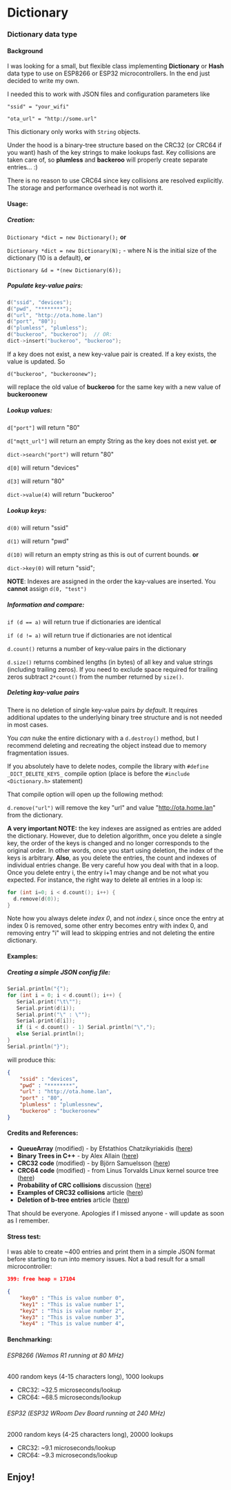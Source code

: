 # Dictionary

### Dictionary data type

#### Background

I was looking for a small, but flexible class implementing **Dictionary** or **Hash** data type to use on ESP8266 or ESP32 microcontrollers.  In the end just decided to write my own. 

I needed this to work with JSON files and configuration parameters like

```
"ssid" = "your_wifi"

"ota_url" = "http://some.url"
```
This dictionary only works with `String` objects. 

Under the hood is a binary-tree structure based on the CRC32 (or CRC64 if you want) hash of the key strings to make lookups fast.  Key collisions are taken care of, so **plumless** and **backeroo** will properly create separate entries... :)

There is no reason to use CRC64 since key collisions are resolved explicitly. The storage and performance overhead is not worth it. 

#### Usage:

##### Creation:

`Dictionary *dict = new Dictionary();` **or**

`Dictionary *dict = new Dictionary(N);`  - where N is the initial size of the dictionary (10 is a default), **or**

`Dictionary &d = *(new Dictionary(6));`



##### Populate key-value pairs:

```c++
d("ssid", "devices");
d("pwd", "********");
d("url", "http://ota.home.lan")
d("port", "80");
d("plumless", "plumless");
d("buckeroo", "buckeroo");  // OR:
dict->insert("buckeroo", "buckeroo");
```

If a key does not exist, a new key-value pair is created. If a key exists, the value is updated. So

`d("buckeroo", "buckeroonew");`

will replace the old value of **buckeroo** for the same key with a new value of **buckeroonew**



##### Lookup values:

`d["port"]`  will return "80"

`d["mqtt_url"]` will return an empty String as the key does not exist yet.   **or**

`dict->search("port")`  will return "80"

`d[0]` will return "devices"

`d[3]` will return "80"

`dict->value(4)` will return "buckeroo"



##### Lookup keys:

`d(0)` will return "ssid"

`d(1)` will return "pwd"

`d(10)` will return an empty string as this is out of current bounds.   **or**

`dict->key(0)` will return "ssid";

**NOTE**: Indexes are assigned in the order the kay-values are inserted. You **cannot** assign `d(0, "test")`



##### Information and compare:

`if (d == a)` will return true if dictionaries are identical

`if (d != a)` will return true if dictionaries are not identical

`d.count()` returns a number of key-value pairs in the dictionary 

`d.size()` returns combined lengths (in bytes) of all key and value strings (including trailing zeros). If you need to exclude space required for trailing zeros subtract `2*count()` from the number returned by `size()`. 



##### Deleting kay-value pairs

There is no deletion of single key-value pairs *by default*. It requires additional updates to the underlying binary tree structure and is not needed in most cases.

You *can* nuke the entire dictionary with a `d.destroy()` method, but I recommend deleting and recreating the object instead due to memory fragmentation issues.

If you absolutely have to delete nodes, compile the library with `#define _DICT_DELETE_KEYS_`  compile option (place is before the `#include <Dictionary.h>` statement)

That compile option will open up the following method:

`d.remove("url")` will remove the key "url" and value "http://ota.home.lan" from the dictionary.

**A very important NOTE:** the key indexes are assigned as entries are added the dictionary. However, due to deletion algorithm, once you delete a single key, the order of the keys is changed and no longer corresponds to the original order. In other words, once you start using deletion, the index of the keys is arbitrary. **Also**, as you delete the entries, the count and indexes of individual entries change. Be very careful how you deal with that in a loop. Once you delete entry i, the entry i+1 may change and be not what you expected. For instance, the right way to delete all entries in a loop is:

```c++
for (int i=0; i < d.count(); i++) {
  d.remove(d(0));
}
```

Note how you always delete *index 0*, and not *index i*, since once the entry at index 0 is removed, some other entry becomes entry with index 0, and removing entry "i" will lead to skipping entries and not deleting the entire dictionary.



#### Examples:

##### Creating a simple JSON config file:

``` c++
Serial.println("{");
for (int i = 0; i < d.count(); i++) {
   Serial.print("\t\"");
   Serial.print(d(i));
   Serial.print("\" : \"");
   Serial.print(d[i]); 
   if (i < d.count() - 1) Serial.println("\",");
   else Serial.println();
}
Serial.println("}");
```

will produce this:

```json
{
	"ssid" : "devices",
	"pwd" : "********",
	"url" : "http://ota.home.lan",
	"port" : "80",
	"plumless" : "plumlessnew",
	"buckeroo" : "buckeroonew"
}
```



#### Credits and References: 

- **QueueArray** (modified) - by Efstathios Chatzikyriakidis ([here](https://playground.arduino.cc/Code/QueueArray/))
- **Binary Trees in C++** - by Alex Allain ([here](https://www.cprogramming.com/tutorial/lesson18.html))
- **CRC32 code** (modified) - by Björn Samuelsson ([here](http://home.thep.lu.se/~bjorn/crc/))
- **CRC64 code** (modified) - from Linus Torvalds Linux kernel source tree ([here](https://github.com/torvalds/linux/blob/master/lib/crc64.c))
- **Probability of CRC collisions** discussion ([here](https://stackoverflow.com/questions/14210298/probability-of-collision-when-using-a-32-bit-hash))
- **Examples of CRC32 collisions** article ([here](https://preshing.com/20110504/hash-collision-probabilities/))
- **Deletion of b-tree entries** article ([here](https://www.geeksforgeeks.org/binary-search-tree-set-2-delete/))

That should be everyone. Apologies if I missed anyone - will update as soon as I remember. 



#### Stress test:

I was able to create ~400 entries and print them in a simple JSON format before starting to run into memory issues. Not a bad result for a small microcontroller:

```json
399: free heap = 17104

{
	"key0" : "This is value number 0",
	"key1" : "This is value number 1",
	"key2" : "This is value number 2",
	"key3" : "This is value number 3",
	"key4" : "This is value number 4",
```



#### Benchmarking:

###### ESP8266 (Wemos R1 running at 80 MHz)

400 random keys (4-15 characters long), 1000 lookups

- CRC32: ~32.5 microseconds/lookup
- CRC64: ~68.5 microseconds/lookup

###### ESP32 (ESP32 WRoom Dev Board  running at 240 MHz)

2000 random keys (4-25 characters long), 20000 lookups

- CRC32: ~9.1 microseconds/lookup
- CRC64: ~9.3 microseconds/lookup



## Enjoy!
